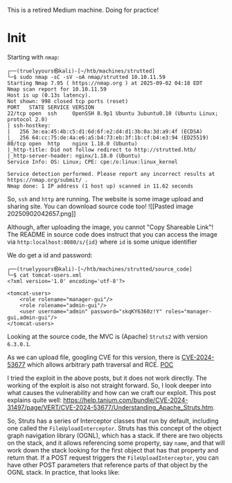This is a retired Medium machine. Doing for practice!
# Init
Starting with `nmap`:
```
┌──(truelyyours㉿kali)-[~/htb/machines/strutted]
└─$ sudo nmap -sC -sV -oA nmap/strutted 10.10.11.59
Starting Nmap 7.95 ( https://nmap.org ) at 2025-09-02 04:18 EDT
Nmap scan report for 10.10.11.59
Host is up (0.13s latency).
Not shown: 998 closed tcp ports (reset)
PORT   STATE SERVICE VERSION
22/tcp open  ssh     OpenSSH 8.9p1 Ubuntu 3ubuntu0.10 (Ubuntu Linux; protocol 2.0)
| ssh-hostkey:
|   256 3e:ea:45:4b:c5:d1:6d:6f:e2:d4:d1:3b:0a:3d:a9:4f (ECDSA)
|_  256 64:cc:75:de:4a:e6:a5:b4:73:eb:3f:1b:cf:b4:e3:94 (ED25519)
80/tcp open  http    nginx 1.18.0 (Ubuntu)
|_http-title: Did not follow redirect to http://strutted.htb/
|_http-server-header: nginx/1.18.0 (Ubuntu)
Service Info: OS: Linux; CPE: cpe:/o:linux:linux_kernel

Service detection performed. Please report any incorrect results at https://nmap.org/submit/ .
Nmap done: 1 IP address (1 host up) scanned in 11.62 seconds
```

So, `ssh` and `http` are running.  The website is some image upload and sharing site. You can download source code too!
![[Pasted image 20250902042657.png]]

Although, after uploading the image, you cannot "Copy Shareable Link"! The README in source code does instruct that you can access the image via `http:localhost:8080/s/{id}` where `id` is some unique identifier

We do get a id and password:
```
┌──(truelyyours㉿kali)-[~/htb/machines/strutted/source_code]
└─$ cat tomcat-users.xml
<?xml version='1.0' encoding='utf-8'?>

<tomcat-users>
    <role rolename="manager-gui"/>
    <role rolename="admin-gui"/>
    <user username="admin" password="skqKY6360z!Y" roles="manager-gui,admin-gui"/>
</tomcat-users>
```

Looking at the source code, the MVC is (Apache) `Struts2` with version `6.3.0.1`.

As we can upload file, googling CVE for this version, there is [CVE-2024-53677](https://www.cve.org/CVERecord?id=CVE-2024-53677) which allows arbitrary path traversal and RCE. [POC](https://github.com/EQSTLab/CVE-2024-53677/blob/main/CVE-2024-53677.py)

I tried the exploit in the above posts, but it does not work directly. The working of the exploit is also not straight forward. So, I look deeper into what causes the vulnerability and how can we craft our exploit. This post explains quite well: https://help.tanium.com/bundle/CVE-2024-31497/page/VERT/CVE-2024-53677/Understanding_Apache_Struts.htm.

So, Struts has a series of Interceptor classes that run by default, including one called the `FileUploadInterceptor`. Struts has this concept of the object graph navigation library (OGNL), which has a stack. If there are two objects on the stack, and it allows referencing some property, say `name`, and that will work down the stack looking for the first object that has that property and return that.
If a POST request triggers the `FileUploadInterceptor`, you can have other POST parameters that reference parts of that object by the OGNL stack. In practice, that looks like:




